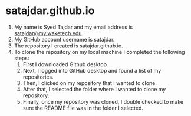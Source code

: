 # satajdar.github.io

1. My name is Syed Tajdar and my email address is satajdar@my.waketech.edu.
2. My GitHub account username is satajdar.
3. The repository I created is satajdar.github.io.
4. To clone the repository on my local machine I completed the following steps:
	1. First I downloaded Github desktop.
	2. Next, I logged into GitHub desktop and found a list of my repositories.
	3. Then, I clicked on my repository that I wanted to clone.
	4. After that, I selected the folder where I wanted to clone my repository.
	5. Finally, once my repository was cloned, I double checked to make sure the README file was in the folder I selected. 
